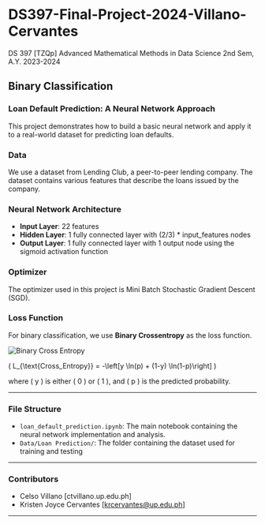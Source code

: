 # DS397-Final-Project-2024-Villano-Cervantes
DS 397 [TZQp] Advanced Mathematical Methods in Data Science
2nd Sem, A.Y. 2023-2024

## Binary Classification

### Loan Default Prediction: A Neural Network Approach

This project demonstrates how to build a basic neural network and apply it to a real-world dataset for predicting loan defaults.

### Data

We use a dataset from Lending Club, a peer-to-peer lending company. The dataset contains various features that describe the loans issued by the company.

### Neural Network Architecture

- **Input Layer**: 22 features
- **Hidden Layer**: 1 fully connected layer with (2/3) * input_features nodes
- **Output Layer**: 1 fully connected layer with 1 output node using the sigmoid activation function

### Optimizer

The optimizer used in this project is Mini Batch Stochastic Gradient Descent (SGD).

### Loss Function

For binary classification, we use **Binary Crossentropy** as the loss function.

<img src="https://latex.codecogs.com/svg.latex?\Large&space;L%20=%20-\left[y%20\ln(p)%20+%20(1-y)%20\ln(1-p)\right]" title="Binary Cross Entropy" />

\( L_{\text{Cross_Entropy}} = -\left[y \ln(p) + (1-y) \ln(1-p)\right] \)

where \( y \) is either \( 0 \) or \( 1 \), and \( p \) is the predicted probability.

---

### File Structure

- `loan_default_prediction.ipynb`: The main notebook containing the neural network implementation and analysis.
- `Data/Loan Prediction/`: The folder containing the dataset used for training and testing

---

### Contributors

- Celso Villano [ctvillano.up.edu.ph]
- Kristen Joyce Cervantes [krcervantes@up.edu.ph]


---
